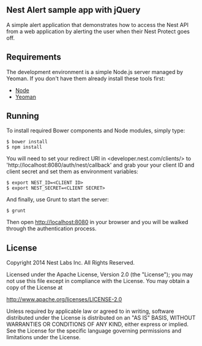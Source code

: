 ## Nest Alert sample app with jQuery

A simple alert application that demonstrates how to access the Nest API from a web
application by alerting the user when their Nest Protect goes off.

## Requirements
The development environment is a simple Node.js server managed by Yeoman. If you don't have them already
install these tools first:

* [Node](http://nodejs.org/download/)
* [Yeoman](http://yeoman.io/learning/)


## Running
To install required Bower components and Node modules, simply type:

    $ bower install
    $ npm install

You will need to set your redirect URI in <developer.nest.com/clients/> to 'http://localhost:8080/auth/nest/callback' and grab your your client ID and client secret and set them as environment variables:

    $ export NEST_ID=<CLIENT ID>
    $ export NEST_SECRET=<CLIENT SECRET>

And finally, use Grunt to start the server:

    $ grunt

Then open <http://localhost:8080> in your browser and you will be walked through the authentication process.

## License
Copyright 2014 Nest Labs Inc. All Rights Reserved.

Licensed under the Apache License, Version 2.0 (the "License");
you may not use this file except in compliance with the License.
You may obtain a copy of the License at

http://www.apache.org/licenses/LICENSE-2.0

Unless required by applicable law or agreed to in writing, software
distributed under the License is distributed on an "AS IS" BASIS,
WITHOUT WARRANTIES OR CONDITIONS OF ANY KIND, either express or implied.
See the License for the specific language governing permissions and
limitations under the License.
